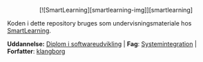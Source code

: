 ﻿<p align="center"> 
[![SmartLearning][smartlearning-img]][smartlearning] 
</p>

Koden i dette repository bruges som undervisningsmateriale hos [SmartLearning].


**Uddannelse:** [Diplom i softwareudvikling] | **Fag**: [Systemintegration] | **Forfatter**: [klangborg]



[smartlearning-img]: https://avatars.githubusercontent.com/u/89007769?s=200&u=a9050068e13b10e71a684e6789e1ec757f93e07c&v=4
[smartlearning]: https://smartlearning.dk
[Diplom i softwareudvikling]: https://www.smartlearning.dk/diplomuddannelser/diplom-i-softwareudvikling
[Systemintegration]: https://www.smartlearning.dk/diplomuddannelser/diplom-i-softwareudvikling/systemintegration
[klangborg]: https://github.com/klangborg
